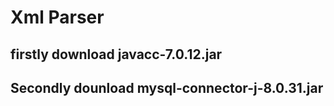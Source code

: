 # Xml Parser
 ##
 ## firstly download javacc-7.0.12.jar
 ## Secondly dounload mysql-connector-j-8.0.31.jar
 
